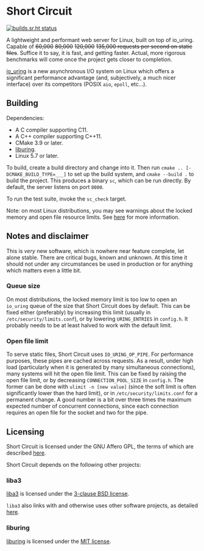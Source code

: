 # Short Circuit
[![builds.sr.ht status](https://builds.sr.ht/~_3541/short-circuit/commits/.build.yml.svg)](https://builds.sr.ht/~_3541/short-circuit/commits/.build.yml?)

A lightweight and performant web server for Linux, built on top of io_uring.
Capable of ~~60,000~~ ~~80,000~~ ~~120,000~~ ~~135,000 requests per second on
static files~~. Suffice it to say, it is fast, and getting faster. Actual, more
rigorous benchmarks will come once the project gets closer to completion.

[io_uring](https://kernel.dk/io_uring.pdf?source=techstories.org) is a new
asynchronous I/O system on Linux which offers a significant performance
advantage (and, subjectively, a much nicer interface) over its competitors
(POSIX `aio`, `epoll`, etc...).

## Building
Dependencies:
* A C compiler supporting C11.
* A C++ compiler supporting C++11.
* CMake 3.9 or later.
* [liburing](https://github.com/axboe/liburing).
* Linux 5.7 or later.

To build, create a build directory and change into it. Then run `cmake ..
[-DCMAKE_BUILD_TYPE=___]` to set up the build system, and `cmake --build .` to
build the project. This produces a binary `sc`, which can be run directly. By
default, the server listens on port `8000`.

To run the test suite, invoke the `sc_check` target.

Note: on most Linux distributions, you may see warnings about the locked memory
and open file resource limits. See [here](#queue-size) for more information.

## Notes and disclaimer
This is _very_ new software, which is nowhere near feature complete, let alone
stable. There are critical bugs, known and unknown. At this time it should not
under any circumstances be used in production or for anything which matters even
a little bit.

### Queue size
On most distributions, the locked memory limit is too low to open an `io_uring`
queue of the size that Short Circuit does by default. This can be fixed either
(preferably) by increasing this limit (usually in `/etc/security/limits.conf`),
or by lowering `URING_ENTRIES` in `config.h`. It probably needs to be at least
halved to work with the default limit.

### Open file limit
To serve static files, Short Circuit uses `IO_URING_OP_PIPE`. For performance
purposes, these pipes are cached across requests. As a result, under high load
(particularly when it is generated by many simultaneous connections), many
systems will hit the open file limit. This can be fixed by raising the open file
limit, or by decreasing `CONNECTION_POOL_SIZE` in `config.h`. The former can be
done with `ulimit -n [new value]` (since the soft limit is often significantly
lower than the hard limit), or in `/etc/security/limits.conf` for a permanent
change. A good number is a bit over three times the maximum expected number of
concurrent connections, since each connection requires an open file for the
socket and two for the pipe.

## Licensing

Short Circuit is licensed under the GNU Affero GPL, the terms of which are
described [here](https://github.com/3541/short-circuit/blob/trunk/LICENSE).

Short Circuit depends on the following other projects:

### liba3
[liba3](https://github.com/3541/liba3) is licensed under the [3-clause BSD
license](https://github.com/3541/liba3/blob/trunk/LICENSE).

`liba3` also links with and otherwise uses other software projects, as detailed
[here](https://github.com/3541/liba3/blob/trunk/README.md#licensing).

### liburing
[liburing](https://github.com/axboe/liburing) is licensed under the [MIT
license](https://github.com/axboe/liburing/blob/master/LICENSE).
